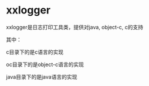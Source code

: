 xxlogger
=============

xxlogger是日志打印工具类，提供对java, object-c, c的支持<p>
其中：<p>
    c目录下的是c语言的实现<p>
    oc目录下的是object-c语言的实现<p>
    java目录下的是java语言的实现<p>


